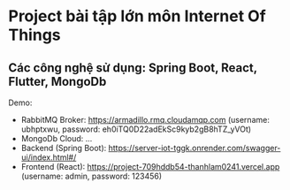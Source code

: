 # Project bài tập lớn môn Internet Of Things

## Các công nghệ sử dụng: Spring Boot, React, Flutter, MongoDb

Demo:
- RabbitMQ Broker: https://armadillo.rmq.cloudamqp.com (username: ubhptxwu, password: eh0iTQ0D22adEkSc9kyb2gB8hTZ_yVOt)
- MongoDb Cloud: ...
- Backend (Spring Boot): https://server-iot-tggk.onrender.com/swagger-ui/index.html#/
- Frontend (React): https://project-709hddb54-thanhlam0241.vercel.app (username: admin, password: 123456)
